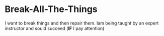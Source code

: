 # Break-All-The-Things
I want to break things and then repair them. Iam being taught by an expert instructor and sould succeed (**IF** I pay attention) 
